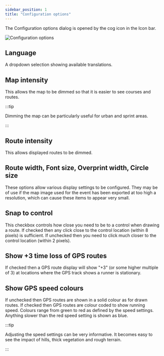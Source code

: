 ```yaml
---
sidebar_position: 1
title: "Configuration options"
---
```

The Configuration options dialog is opened by the cog icon in the Icon bar.

![Configuration options](/img/configuration-options.png)

## Language
A dropdown selection showing available translations.

## Map intensity
This allows the map to be dimmed so that it is easier to see courses and routes.

:::tip

Dimming the map can be particularly useful for urban and sprint areas.

:::

## Route intensity
This allows displayed routes to be dimmed.

## Route width, Font size, Overprint width, Circle size
These options allow various display settings to be configured. They may be of use if the map image used for the event has been exported at too high a resolution, which can cause these items to appear very small.

## Snap to control
This checkbox controls how close you need to be to a control when drawing a route. If checked then any click close to the control location (within 8 pixels) is sufficient. If unchecked then you need to click much closer to the control location (within 2 pixels).

## Show +3 time loss of GPS routes
If checked then a GPS route display will show "+3" (or some higher multiple of 3) at locations where the GPS track shows a runner is stationary.

## Show GPS speed colours
If unchecked then GPS routes are shown in a solid colour as for drawn routes.
If checked then GPS routes are colour coded to show running speed. Colours range from green to red as defined by the speed settings. Anything slower than the red speed setting is shown as blue.

:::tip

Adjusting the speed settings can be very informative. It becomes easy to see the impact of hills, thick vegetation and rough terrain.

:::


